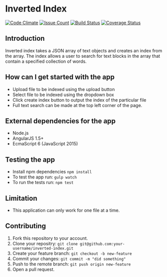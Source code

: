 # Inverted Index

[![Code Climate](https://codeclimate.com/repos/5834c9de55b1960083003c61/badges/acf3c4d5d7a1c7fd992b/gpa.svg)](https://codeclimate.com/repos/5834c9de55b1960083003c61/feed)
[![Issue Count](https://codeclimate.com/repos/5834c9de55b1960083003c61/badges/acf3c4d5d7a1c7fd992b/issue_count.svg)](https://codeclimate.com/repos/5834c9de55b1960083003c61/feed)
[![Build Status](https://travis-ci.org/andela-tisrael/checkpoint-inverted-index.svg?branch=develop)](https://travis-ci.org/andela-tisrael/checkpoint-inverted-index)
[![Coverage Status](https://coveralls.io/repos/github/andela-tisrael/checkpoint-inverted-index/badge.svg?branch=develop)](https://coveralls.io/github/andela-tisrael/checkpoint-inverted-index?branch=develop)

## Introduction
Inverted index takes a JSON array of text objects and creates an index from the array. The index allows a user to search for text blocks in the array that contain a specified collection of words.

## How can I get started with the app
- Upload file to be indexed using the upload button
- Select file to be indexed using the dropdown box
- Click create index button to output the index of the particular file
- Full text search can be made at the top left corner of the page.

## External dependencies for the app
 - Node.js
 - AngularJS 1.5+
 - EcmaScript 6 (JavaScript 2015)

## Testing the app
 - Install npm dependencies `npm install`
 - To test the app run: `gulp watch`
 - To run the tests run: `npm test`

## Limitation 
 - This application can only work for one file at a time.

## Contributing
 1. Fork this repository to your account.
 2. Clone your repositry: `git clone git@github.com:your-username/inverted-index.git`
 3. Create your feature branch: `git checkout -b new-feature`
 4. Commit your changes: `git commit -m "did something"`
 5. Push to the remote branch: `git push origin new-feature`
 6. Open a pull request.